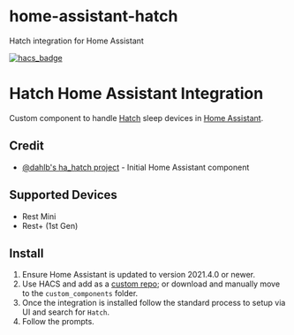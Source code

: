 # home-assistant-hatch
Hatch integration for Home Assistant


[![hacs_badge](https://img.shields.io/badge/HACS-Custom-41BDF5.svg?style=for-the-badge)](https://github.com/hacs/integration)
# Hatch Home Assistant Integration
Custom component to handle [Hatch](https://www.hatch.co) sleep devices in [Home Assistant](https://home-assistant.io).

## Credit
- [@dahlb's ha_hatch project](https://github.com/dahlb/ha_hatch) - Initial Home Assistant component

## Supported Devices
- Rest Mini
- Rest+ (1st Gen)

## Install
1. Ensure Home Assistant is updated to version 2021.4.0 or newer.
2. Use HACS and add as a [custom repo](https://hacs.xyz/docs/faq/custom_repositories); or download and manually move to the `custom_components` folder.
3. Once the integration is installed follow the standard process to setup via UI and search for `Hatch`.
4. Follow the prompts.
